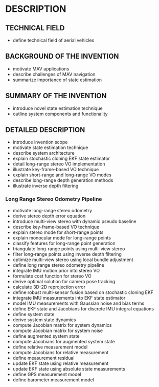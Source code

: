 # DESCRIPTION

## TECHNICAL FIELD

- define technical field of aerial vehicles

## BACKGROUND OF THE INVENTION

- motivate MAV applications
- describe challenges of MAV navigation
- summarize importance of state estimation

## SUMMARY OF THE INVENTION

- introduce novel state estimation technique
- outline system components and functionality

## DETAILED DESCRIPTION

- introduce invention scope
- motivate state estimation technique
- describe system architecture
- explain stochastic cloning EKF state estimator
- detail long-range stereo VO implementation
- illustrate key-frame-based VO technique
- explain short-range and long-range VO modes
- describe long-range depth generation methods
- illustrate inverse depth filtering

### Long Range Stereo Odometry Pipeline

- motivate long-range stereo odometry
- derive stereo depth error equation
- introduce multi-view stereo with dynamic pseudo baseline
- describe key-frame-based VO technique
- explain stereo mode for short-range points
- explain monocular mode for long-range points
- classify features for long-range point generation
- triangulate long-range points using multi-view stereo
- filter long-range points using inverse depth filtering
- optimize multi-view stereo using local bundle adjustment
- define long range stereo odometry pipeline
- integrate IMU motion prior into stereo VO
- formulate cost function for stereo VO
- derive optimal solution for camera pose tracking
- calculate 3D-2D reprojection error
- define robust multi-sensor fusion based on stochastic cloning EKF
- integrate IMU measurements into EKF state estimator
- model IMU measurements with Gaussian noise and bias terms
- define EKF state and Jacobians for discrete IMU integral equations
- define system state
- derive system state dynamics
- compute Jacobian matrix for system dynamics
- compute Jacobian matrix for system noise
- define augmented system state
- compute Jacobians for augmented system state
- define relative measurement model
- compute Jacobians for relative measurement
- define measurement residual
- update EKF state using relative measurement
- update EKF state using absolute state measurements
- define GPS measurement model
- define barometer measurement model


